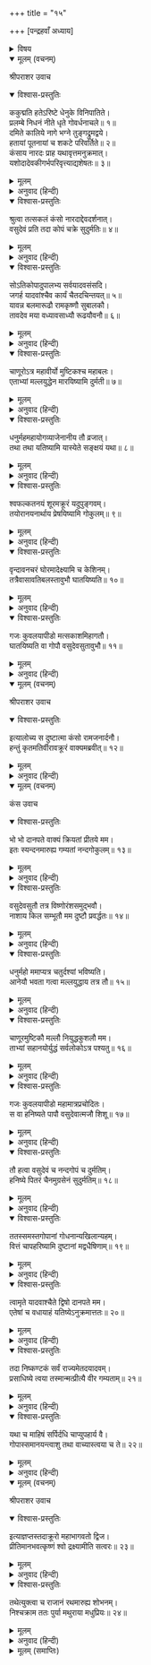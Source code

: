 +++
title = "१५"

+++
[पन्द्रहवाँ अध्याय]



<details><summary>विषय</summary>

कंसका श्रीकृष्णको बुलानेके लिये अक्रूरको भेजना
</details>


<details open><summary>मूलम् (वचनम्)</summary>

श्रीपराशर उवाच
</details>

<details open><summary>विश्वास-प्रस्तुतिः</summary>

ककुद्मति हतेऽरिष्टे धेनुके विनिपातिते।  
प्रलम्बे निधनं नीते धृते गोवर्धनाचले॥ १॥  
दमिते कालिये नागे भग्ने तुङ्गद्रुमद्वये।  
हतायां पूतनायां च शकटे परिवर्तिते॥ २॥  
कंसाय नारदः प्राह यथावृत्तमनुक्रमात्।  
यशोदादेवकीगर्भपरिवृत्त्याद्यशेषतः॥ ३॥
</details>

<details><summary>मूलम्</summary>

ककुद्मति हतेऽरिष्टे धेनुके विनिपातिते।  
प्रलम्बे निधनं नीते धृते गोवर्धनाचले॥ १॥  
दमिते कालिये नागे भग्ने तुङ्गद्रुमद्वये।  
हतायां पूतनायां च शकटे परिवर्तिते॥ २॥  
कंसाय नारदः प्राह यथावृत्तमनुक्रमात्।  
यशोदादेवकीगर्भपरिवृत्त्याद्यशेषतः॥ ३॥
</details>

<details><summary>अनुवाद (हिन्दी)</summary>

श्रीपराशरजी बोले—वृषभरूपधारी अरिष्टासुर, धेनुक और प्रलम्ब आदिका वध, गोवर्धनपर्वतका धारण करना, कालियनागका दमन, दो विशाल वृक्षोंका उखाड़ना, पूतनावध तथा शकटका उलट देना आदि अनेक लीलाएँ हो जानेपर एक दिन नारदजीने कंसको, यशोदा और देवकीके गर्भ-परिवर्तनसे लेकर जैसा-जैसा हुआ था, वह सब वृत्तान्त क्रमशः सुना दिया॥ १—३॥
</details>

<details open><summary>विश्वास-प्रस्तुतिः</summary>

श्रुत्वा तत्सकलं कंसो नारदाद्देवदर्शनात्।  
वसुदेवं प्रति तदा कोपं चक्रे सुदुर्मतिः॥ ४॥
</details>

<details><summary>मूलम्</summary>

श्रुत्वा तत्सकलं कंसो नारदाद्देवदर्शनात्।  
वसुदेवं प्रति तदा कोपं चक्रे सुदुर्मतिः॥ ४॥
</details>

<details><summary>अनुवाद (हिन्दी)</summary>

देवदर्शन नारदजीसे ये सब बातें सुनकर दुर्बुद्धि कंसने वसुदेवजीके प्रति अत्यन्त क्रोध प्रकट किया॥ ४॥
</details>

<details open><summary>विश्वास-प्रस्तुतिः</summary>

सोऽतिकोपादुपालभ्य सर्वयादवसंसदि।  
जगर्ह यादवांश्चैव कार्यं चैतदचिन्तयत्॥ ५॥  
यावन्न बलमारूढौ रामकृष्णौ सुबालकौ।  
तावदेव मया वध्यावसाध्यौ रूढयौवनौ॥ ६॥
</details>

<details><summary>मूलम्</summary>

सोऽतिकोपादुपालभ्य सर्वयादवसंसदि।  
जगर्ह यादवांश्चैव कार्यं चैतदचिन्तयत्॥ ५॥  
यावन्न बलमारूढौ रामकृष्णौ सुबालकौ।  
तावदेव मया वध्यावसाध्यौ रूढयौवनौ॥ ६॥
</details>

<details><summary>अनुवाद (हिन्दी)</summary>

उसने अत्यन्त कोपसे वसुदेवजीको सम्पूर्ण यादवोंकी सभामें डाँटा तथा समस्त यादवोंकी भी निन्दा की और यह कार्य विचारने लगा—‘ये अत्यन्त बालक राम और कृष्ण जबतक पूर्ण बल प्राप्त नहीं करते हैं तभीतक मुझे इन्हें मार देना चाहिये; क्योंकि युवावस्था प्राप्त होनेपर तो ये अजेय हो जायँगे॥ ५-६॥
</details>

<details open><summary>विश्वास-प्रस्तुतिः</summary>

चाणूरोऽत्र महावीर्यो मुष्टिकश्च महाबलः।  
एताभ्यां मल्लयुद्धेन मारयिष्यामि दुर्मती॥ ७॥
</details>

<details><summary>मूलम्</summary>

चाणूरोऽत्र महावीर्यो मुष्टिकश्च महाबलः।  
एताभ्यां मल्लयुद्धेन मारयिष्यामि दुर्मती॥ ७॥
</details>

<details><summary>अनुवाद (हिन्दी)</summary>

मेरे यहाँ महावीर्यशाली चाणूर और महाबली मुष्टिक-जैसे मल्ल हैं। मैं इनके साथ मल्लयुद्ध कराकर उन दोनों दुर्बुद्धियोंको मरवा डालूँगा॥ ७॥
</details>

<details open><summary>विश्वास-प्रस्तुतिः</summary>

धनुर्महमहायोगव्याजेनानीय तौ व्रजात्।  
तथा तथा यतिष्यामि यास्येते सङ्क्षयं यथा॥ ८॥
</details>

<details><summary>मूलम्</summary>

धनुर्महमहायोगव्याजेनानीय तौ व्रजात्।  
तथा तथा यतिष्यामि यास्येते सङ्क्षयं यथा॥ ८॥
</details>

<details><summary>अनुवाद (हिन्दी)</summary>

उन्हें महान् धनुर्यज्ञके मिससे व्रजसे बुलाकर ऐसे-ऐसे उपाय करूँगा, जिससे वे नष्ट हो जायँ॥ ८॥
</details>

<details open><summary>विश्वास-प्रस्तुतिः</summary>

श्वफल्कतनयं शूरमक्रूरं यदुपुङ्गवम्।  
तयोरानयनार्थाय प्रेषयिष्यामि गोकुलम्॥ ९॥
</details>

<details><summary>मूलम्</summary>

श्वफल्कतनयं शूरमक्रूरं यदुपुङ्गवम्।  
तयोरानयनार्थाय प्रेषयिष्यामि गोकुलम्॥ ९॥
</details>

<details><summary>अनुवाद (हिन्दी)</summary>

उन्हें लानेके लिये मैं श्वफल्कके पुत्र यादवश्रेष्ठ शूरवीर अक्रूरको गोकुल भेजूँगा॥ ९॥
</details>

<details open><summary>विश्वास-प्रस्तुतिः</summary>

वृन्दावनचरं घोरमादेक्ष्यामि च केशिनम्।  
तत्रैवासावतिबलस्तावुभौ घातयिष्यति॥ १०॥
</details>

<details><summary>मूलम्</summary>

वृन्दावनचरं घोरमादेक्ष्यामि च केशिनम्।  
तत्रैवासावतिबलस्तावुभौ घातयिष्यति॥ १०॥
</details>

<details><summary>अनुवाद (हिन्दी)</summary>

साथ ही वृन्दावनमें विचरनेवाले घोर असुर केशीको भी आज्ञा दूँगा, जिससे वह महाबली दैत्य उन्हें वहीं नष्ट कर देगा॥ १०॥
</details>

<details open><summary>विश्वास-प्रस्तुतिः</summary>

गजः कुवलयापीडो मत्सकाशमिहागतौ।  
घातयिष्यति वा गोपौ वसुदेवसुतावुभौ॥ ११॥
</details>

<details><summary>मूलम्</summary>

गजः कुवलयापीडो मत्सकाशमिहागतौ।  
घातयिष्यति वा गोपौ वसुदेवसुतावुभौ॥ ११॥
</details>

<details><summary>अनुवाद (हिन्दी)</summary>

अथवा [यदि किसी प्रकार बचकर] वे दोनों वसुदेवपुत्र गोप मेरे पास आ भी गये तो उन्हें मेरा कुवलयापीड हाथी मार डालेगा’॥ ११॥
</details>

<details open><summary>मूलम् (वचनम्)</summary>

श्रीपराशर उवाच
</details>

<details open><summary>विश्वास-प्रस्तुतिः</summary>

इत्यालोच्य स दुष्टात्मा कंसो रामजनार्दनौ।  
हन्तुं कृतमतिर्वीरावक्रूरं वाक्यमब्रवीत्॥ १२॥
</details>

<details><summary>मूलम्</summary>

इत्यालोच्य स दुष्टात्मा कंसो रामजनार्दनौ।  
हन्तुं कृतमतिर्वीरावक्रूरं वाक्यमब्रवीत्॥ १२॥
</details>

<details><summary>अनुवाद (हिन्दी)</summary>

श्रीपराशरजी बोले—ऐसा सोचकर उस दुष्टात्मा कंसने वीरवर राम और कृष्णको मारनेका निश्चय कर अक्रूरजीसे कहा॥ १२॥
</details>

<details open><summary>मूलम् (वचनम्)</summary>

कंस उवाच
</details>

<details open><summary>विश्वास-प्रस्तुतिः</summary>

भो भो दानपते वाक्यं क्रियतां प्रीतये मम।  
इतः स्यन्दनमारुह्य गम्यतां नन्दगोकुलम्॥ १३॥
</details>

<details><summary>मूलम्</summary>

भो भो दानपते वाक्यं क्रियतां प्रीतये मम।  
इतः स्यन्दनमारुह्य गम्यतां नन्दगोकुलम्॥ १३॥
</details>

<details><summary>अनुवाद (हिन्दी)</summary>

कंस बोला—हे दानपते! मेरी प्रसन्नताके लिये आप मेरी एक बात स्वीकार कर लीजिये। यहाँसे रथपर चढ़कर आप नन्दके गोकुलको जाइये॥ १३॥
</details>

<details open><summary>विश्वास-प्रस्तुतिः</summary>

वसुदेवसुतौ तत्र विष्णोरंशसमुद्भवौ।  
नाशाय किल सम्भूतौ मम दुष्टौ प्रवर्द्धतः॥ १४॥
</details>

<details><summary>मूलम्</summary>

वसुदेवसुतौ तत्र विष्णोरंशसमुद्भवौ।  
नाशाय किल सम्भूतौ मम दुष्टौ प्रवर्द्धतः॥ १४॥
</details>

<details><summary>अनुवाद (हिन्दी)</summary>

वहाँ वसुदेवके विष्णुअंशसे उत्पन्न दो पुत्र हैं। मेरे नाशके लिये उत्पन्न हुए वे दुष्ट बालक वहाँ पोषित हो रहे हैं॥ १४॥
</details>

<details open><summary>विश्वास-प्रस्तुतिः</summary>

धनुर्महो ममाप्यत्र चतुर्दश्यां भविष्यति।  
आनेयौ भवता गत्वा मल्लयुद्धाय तत्र तौ॥ १५॥
</details>

<details><summary>मूलम्</summary>

धनुर्महो ममाप्यत्र चतुर्दश्यां भविष्यति।  
आनेयौ भवता गत्वा मल्लयुद्धाय तत्र तौ॥ १५॥
</details>

<details><summary>अनुवाद (हिन्दी)</summary>

मेरे यहाँ चतुर्दशीको धनुषयज्ञ होनेवाला है; अतः आप वहाँ जाकर उन्हें मल्लयुद्धके लिये ले आइये॥ १५॥
</details>

<details open><summary>विश्वास-प्रस्तुतिः</summary>

चाणूरमुष्टिकौ मल्लौ नियुद्धकुशलौ मम।  
ताभ्यां सहानयोर्युद्धं सर्वलोकोऽत्र पश्यतु॥ १६॥
</details>

<details><summary>मूलम्</summary>

चाणूरमुष्टिकौ मल्लौ नियुद्धकुशलौ मम।  
ताभ्यां सहानयोर्युद्धं सर्वलोकोऽत्र पश्यतु॥ १६॥
</details>

<details><summary>अनुवाद (हिन्दी)</summary>

मेरे चाणूर और मुष्टिक नामक मल्ल युग्म-युद्धमें अति कुशल हैं, [उस धनुर्यज्ञके दिन] उन दोनोंके साथ मेरे इन पहलवानोंका द्वन्द्वयुद्ध यहाँ सब लोग देखें॥ १६॥
</details>

<details open><summary>विश्वास-प्रस्तुतिः</summary>

गजः कुवलयापीडो महामात्रप्रचोदितः।  
स वा हनिष्यते पापौ वसुदेवात्मजौ शिशू॥ १७॥
</details>

<details><summary>मूलम्</summary>

गजः कुवलयापीडो महामात्रप्रचोदितः।  
स वा हनिष्यते पापौ वसुदेवात्मजौ शिशू॥ १७॥
</details>

<details><summary>अनुवाद (हिन्दी)</summary>

अथवा महावतसे प्रेरित हुआ कुवलयापीड नामक गजराज उन दोनों दुष्ट वसुदेव-पुत्र बालकोंको नष्ट कर देगा॥ १७॥
</details>

<details open><summary>विश्वास-प्रस्तुतिः</summary>

तौ हत्वा वसुदेवं च नन्दगोपं च दुर्मतिम्।  
हनिष्ये पितरं चैनमुग्रसेनं सुदुर्मतिम्॥ १८॥
</details>

<details><summary>मूलम्</summary>

तौ हत्वा वसुदेवं च नन्दगोपं च दुर्मतिम्।  
हनिष्ये पितरं चैनमुग्रसेनं सुदुर्मतिम्॥ १८॥
</details>

<details><summary>अनुवाद (हिन्दी)</summary>

इस प्रकार उन्हें मारकर मैं दुर्मति वसुदेव, नन्दगोप और इस अपने मन्दमति पिता उग्रसेनको भी मार डालूँगा॥ १८॥
</details>

<details open><summary>विश्वास-प्रस्तुतिः</summary>

ततस्समस्तगोपानां गोधनान्यखिलान्यहम्।  
वित्तं चापहरिष्यामि दुष्टानां मद्वधैषिणाम्॥ १९॥
</details>

<details><summary>मूलम्</summary>

ततस्समस्तगोपानां गोधनान्यखिलान्यहम्।  
वित्तं चापहरिष्यामि दुष्टानां मद्वधैषिणाम्॥ १९॥
</details>

<details><summary>अनुवाद (हिन्दी)</summary>

तदनन्तर, मेरे वधकी इच्छावाले इन समस्त दुष्ट गोपोंके सम्पूर्ण गोधन तथा धनको मैं छीन लूँगा॥ १९॥
</details>

<details open><summary>विश्वास-प्रस्तुतिः</summary>

त्वामृते यादवाश्चैते द्विषो दानपते मम।  
एतेषां च वधायाहं यतिष्येऽनुक्रमात्ततः॥ २०॥
</details>

<details><summary>मूलम्</summary>

त्वामृते यादवाश्चैते द्विषो दानपते मम।  
एतेषां च वधायाहं यतिष्येऽनुक्रमात्ततः॥ २०॥
</details>

<details><summary>अनुवाद (हिन्दी)</summary>

हे दानपते! आपके अतिरिक्त ये सभी यादवगण मुझसे द्वेष करते हैं, अतः मैं क्रमशः इन सभीको नष्ट करनेका प्रयत्न करूँगा॥ २०॥
</details>

<details open><summary>विश्वास-प्रस्तुतिः</summary>

तदा निष्कण्टकं सर्वं राज्यमेतदयादवम्।  
प्रसाधिष्ये त्वया तस्मान्मत्प्रीत्यै वीर गम्यताम्॥ २१॥
</details>

<details><summary>मूलम्</summary>

तदा निष्कण्टकं सर्वं राज्यमेतदयादवम्।  
प्रसाधिष्ये त्वया तस्मान्मत्प्रीत्यै वीर गम्यताम्॥ २१॥
</details>

<details><summary>अनुवाद (हिन्दी)</summary>

फिर मैं आपके साथ मिलकर इस यादवहीन राज्यको निर्विघ्नतापूर्वक भोगूँगा, अतः हे वीर! मेरी प्रसन्नताके लिये आप शीघ्र ही जाइये॥ २१॥
</details>

<details open><summary>विश्वास-प्रस्तुतिः</summary>

यथा च माहिषं सर्पिर्दधि चाप्युपहार्य वै।  
गोपास्समानयन्त्वाशु तथा वाच्यास्त्वया च ते॥ २२॥
</details>

<details><summary>मूलम्</summary>

यथा च माहिषं सर्पिर्दधि चाप्युपहार्य वै।  
गोपास्समानयन्त्वाशु तथा वाच्यास्त्वया च ते॥ २२॥
</details>

<details><summary>अनुवाद (हिन्दी)</summary>

आप गोकुलमें पहुँचकर गोपगणोंसे इस प्रकार कहें जिससे वे माहिष्य (भैंसके) घृत और दधि आदि उपहारोंके सहित शीघ्र ही यहाँ आ जायँ॥ २२॥
</details>

<details open><summary>मूलम् (वचनम्)</summary>

श्रीपराशर उवाच
</details>

<details open><summary>विश्वास-प्रस्तुतिः</summary>

इत्याज्ञप्तस्तदाक्रूरो महाभागवतो द्विज।  
प्रीतिमानभवत्कृष्णं श्वो द्रक्ष्यामीति सत्वरः॥ २३॥
</details>

<details><summary>मूलम्</summary>

इत्याज्ञप्तस्तदाक्रूरो महाभागवतो द्विज।  
प्रीतिमानभवत्कृष्णं श्वो द्रक्ष्यामीति सत्वरः॥ २३॥
</details>

<details><summary>अनुवाद (हिन्दी)</summary>

श्रीपराशरजी बोले—हे द्विज! कंससे ऐसी आज्ञा पा महाभागवत अक्रूरजी ‘कल मैं शीघ्र ही श्रीकृष्णचन्द्रको देखूँगा’—यह सोचकर अति प्रसन्न हुए॥ २३॥
</details>

<details open><summary>विश्वास-प्रस्तुतिः</summary>

तथेत्युक्त्वा च राजानं रथमारुह्य शोभनम्।  
निश्चक्राम ततः पुर्या मथुराया मधुप्रियः॥ २४॥
</details>

<details><summary>मूलम्</summary>

तथेत्युक्त्वा च राजानं रथमारुह्य शोभनम्।  
निश्चक्राम ततः पुर्या मथुराया मधुप्रियः॥ २४॥
</details>

<details><summary>अनुवाद (हिन्दी)</summary>

माधव-प्रिय अक्रूरजी राजा कंससे ‘जो आज्ञा’ कह एक अति सुन्दर रथपर चढ़े और मथुरापुरीसे बाहर निकल आये॥ २४॥
</details>

<details><summary>मूलम् (समाप्तिः)</summary>

इति श्रीविष्णुपुराणे पञ्चमेंऽशे पञ्चदशोऽध्यायः॥ १५॥
</details>
